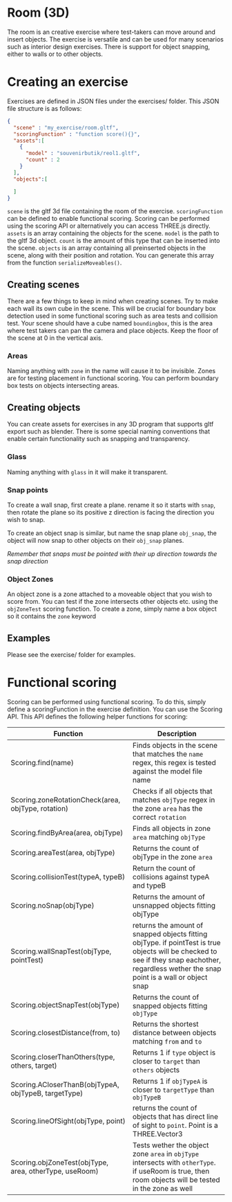 # Room (3D)
The room is an creative exercise where test-takers can move around and insert objects.
The exercise is versatile and can be used for many scenarios such as interior design exercises.
There is support for object snapping, either to walls or to other objects.

# Creating an exercise
Exercises are defined in JSON files under the exercises/ folder. This JSON file structure is as follows:
```JSON
{
  "scene" : "my_exercise/room.gltf",
  "scoringFunction" : "function score(){}",
  "assets":[
    {
      "model" : "souvenirbutik/reol1.gltf",
      "count" : 2
    }
  ],
  "objects":[

  ]
}
```
`scene` is the gltf 3d file containing the room of the exercise.
`scoringFunction` can be defined to enable functional scoring. Scoring can be performed using the scoring API or alternatively you can access THREE.js directly.
`assets` is an array containing the objects for the scene. `model` is the path to the gltf 3d object. `count` is the amount of this type that can be inserted into the scene.
`objects` is an array containing all preinserted objects in the scene, along with their position and rotation.
You can generate this array from the function `serializeMoveables()`.

## Creating scenes
There are a few things to keep in mind when creating scenes.
Try to make each wall its own cube in the scene. This will be crucial for boundary box detection used in some functional scoring such as area tests and collision test.
Your scene should have a cube named `boundingbox`, this is the area where test takers can pan the camera and place objects. Keep the floor of the scene at 0 in the vertical axis.

### Areas
Naming anything with `zone` in the name will cause it to be invisible. Zones are for testing placement in functional scoring. You can perform boundary box tests on objects intersecting areas.

## Creating objects
You can create assets for exercises in any 3D program that supports gltf export such as blender.
There is some special naming conventions that enable certain functionality such as snapping and transparency.

### Glass
Naming anything with `glass` in it will make it transparent.

### Snap points
To create a wall snap, first create a plane. rename it so it starts with `snap`, then rotate the plane so its positive z direction is facing the direction you wish to snap.

To create an object snap is similar, but name the snap plane `obj_snap`, the object will now snap to other objects on their `obj_snap` planes.

*Remember that snaps must be pointed with their up direction towards the snap direction*

### Object Zones
An object zone is a zone attached to a moveable object that you wish to score from. You can test if the zone intersects other objects etc. using the `objZoneTest` scoring function. To create a zone, simply name a box object so it contains the `zone` keyword

## Examples
Please see the exercise/ folder for examples.

# Functional scoring
Scoring can be performed using functional scoring. To do this, simply define a scoringFunction in the exercise definition.
You can use the Scoring API. This API defines the following helper functions for scoring:


| Function        | Description |
| ------------- |---------------|
| Scoring.find(name)      | Finds objects in the scene that matches the `name` regex, this regex is tested against the model file name |
| Scoring.zoneRotationCheck(area, objType, rotation)      | Checks if all objects that matches `objType` regex in the zone `area` has the correct `rotation` |
| Scoring.findByArea(area, objType) | Finds all objects in zone `area` matching `objType`  |
| Scoring.areaTest(area, objType) | Returns the count of objType in the zone `area`      |
| Scoring.collisionTest(typeA, typeB) | Return the count of collisions against typeA and typeB |
| Scoring.noSnap(objType) | Returns the amount of unsnapped objects fitting objType |
| Scoring.wallSnapTest(objType, pointTest) | returns the amount of snapped objects fitting objType. if pointTest is true objects will be checked to see if they snap eachother, regardless wether the snap point is a wall or object snap |
| Scoring.objectSnapTest(objType) | Returns the count of snapped objects fitting `objType` |
| Scoring.closestDistance(from, to) | Returns the shortest distance between objects matching `from` and `to` |
| Scoring.closerThanOthers(type, others, target) | Returns 1 if `type` object is closer to `target` than `others` objects |
| Scoring.ACloserThanB(objTypeA, objTypeB, targetType) | Returns 1 if `objTypeA` is closer to `targetType` than `objTypeB`     |
| Scoring.lineOfSight(objType, point) | returns the count of objects that has direct line of sight to `point`. Point is a THREE.Vector3  |
| Scoring.objZoneTest(objType, area, otherType, useRoom) | Tests wether the object zone `area` in `objType` intersects with `otherType`. if useRoom is true, then room objects will be tested in the zone as well |
